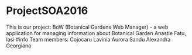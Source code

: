 # ProjectSOA2016

This is our project: BoW (Botanical Gardens Web Manager) - a web application for managing information about Botanical Garden Anastie Fatu, Iasi
#info
Team members: 
Cojocaru Lavinia Aurora
Sandu Alexandra Georgiana
